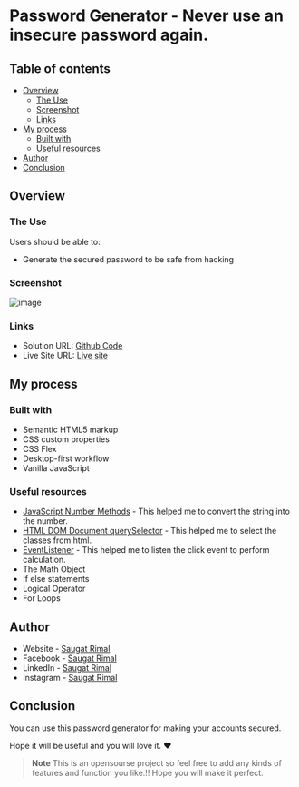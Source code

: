 # Password Generator - Never use an insecure password again.

## Table of contents

- [Overview](#overview)
  - [The Use](#the-use)
  - [Screenshot](#screenshot)
  - [Links](#links)
- [My process](#my-process)
  - [Built with](#built-with)
  - [Useful resources](#useful-resources)
- [Author](#author)
- [Conclusion](#conclusion)


## Overview

### The Use

Users should be able to:

- Generate the secured password to be safe from hacking 

### Screenshot

![image](https://user-images.githubusercontent.com/86593756/180731890-3d5ce400-9e9c-4fe4-9271-9bcde1a126b9.png)


### Links

- Solution URL: [Github Code](https://github.com/saugat-rimal/PasswordGenerator/)
- Live Site URL: [Live site ](https://random-passwordgenerator.vercel.app/)

## My process

### Built with

- Semantic HTML5 markup
- CSS custom properties
- CSS Flex
- Desktop-first workflow
- Vanilla JavaScript


### Useful resources

- [JavaScript Number Methods](https://www.w3schools.com/js/js_number_methods.asp) - This helped me to convert the string into the number.
- [HTML DOM Document querySelector](https://www.w3schools.com/jsref/met_document_queryselector.asp) - This helped me to select the classes from html.
- [EventListener](https://www.w3schools.com/js/js_htmldom_eventlistener.asp) - This helped me to listen the click event to perform calculation.
- The Math Object
- If else statements
- Logical Operator
- For Loops



## Author

- Website - [Saugat Rimal](https://saugatrimal.com.np)
- Facebook - [Saugat Rimal](https://www.facebook.com/saugatrimal.pro)
- LinkedIn - [Saugat Rimal](https://www.linkedin.com/in/saugatrimal/)
- Instagram - [Saugat Rimal](https://www.instagram.com/saugatrimal60/)


## Conclusion

You can use this password generator for making your accounts secured. 

Hope it will be useful and you will love it. ❤️


> **Note**
>This is an opensourse project so feel free to add any kinds of features and function you like.!! Hope you will make it perfect.

